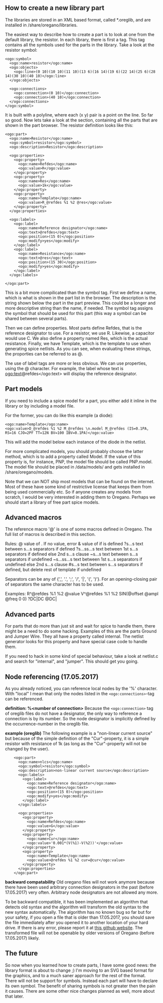 How to create a new library part
---------------------------------

The libraries are stored in an XML based format, called *.oreglib, and are
installed in <prefix>/share/oregano/libraries.

The easiest way to describe how to create a part is to look at one from the
default library, the resistor. In each library, there is first a <symbols> tag.
This tag contains all the symbols used for the parts in the library. Take a look
at the resistor symbol:

    <ogo:symbol>
      <ogo:name>resistor</ogo:name>
      <ogo:objects>
        <ogo:line>(0 10)(10 10)(11 10)(13 6)(16 14)(19 6)(22 14)(25 6)(28 14)(30 10)(40 10)</ogo:line>
      </ogo:objects>

      <ogo:connections>
        <ogo:connection>(0 10)</ogo:connection>
        <ogo:connection>(40 10)</ogo:connection>
      </ogo:connections>
    </ogo:symbol>

It is built with a polyline, where each (x y) pair is a point on the line. So
far so good. Now lets take a look at the <parts> section, containing all the
parts that are shown in the part browser. The resistor definition looks like
this:

    <ogo:part>
      <ogo:name>Resistor</ogo:name>
      <ogo:symbol>resistor</ogo:symbol>
      <ogo:description>Resistor</ogo:description>

      <ogo:properties>
        <ogo:property>
          <ogo:name>Refdes</ogo:name>
          <ogo:value>R</ogo:value>
        </ogo:property>
        <ogo:property>
          <ogo:name>Res</ogo:name>
          <ogo:value>1k</ogo:value>
        </ogo:property>
        <ogo:property>
          <ogo:name>Template</ogo:name>
          <ogo:value>R_@refdes %1 %2 @res</ogo:value>
        </ogo:property>
      </ogo:properties>

      <ogo:labels>
        <ogo:label>
          <ogo:name>Reference designator</ogo:name>
          <ogo:text>@refdes</ogo:text>
          <ogo:position>(15 0)</ogo:position>
          <ogo:modify>yes</ogo:modify>
        </ogo:label>
        <ogo:label>
          <ogo:name>Resistance</ogo:name>
          <ogo:text>@res</ogo:text>
          <ogo:position>(15 30)</ogo:position>
          <ogo:modify>yes</ogo:modify>
        </ogo:label>
      </ogo:labels>

    </ogo:part>

This is a bit more compilicated than the symbol tag. First we define a name,
which is what is shown in the part list in the browser. The description is the
string shown below the part in the part preview. This could be a longer and more
descriptive string than the name, if needed. The symbol tag assigns the symbol
that should be used for this part (this way a symbol can be shared between 
several parts).

Then we can define properties. Most parts define Refdes, that is the reference
designator to use. For a resistor, we use R. Likewise, a capacitor would use C.
We also define a property named Res, which is the actual resistance. Finally,
we have Template, which is the template to use when generating spice netlists.
As you can see, when evaluating these strings, the proporties can be referred
to as @<property name>.

The use of label tags are more or less obvious. We can use properties, using the
@ character. For example, the label whose text is <ogo:text>@refdes</ogo:text>
will display the reference designator.

Part models
-----------

If you need to include a spice model for a part, you either add it inline in the
library or by including a model file.

For the former, you can do like this example (a diode):

    <ogo:name>Template</ogo:name>
    <ogo:value>D_@refdes %1 %2 M_@refdes \n.model M_@refdes (IS=0.1PA, RS=16 CJO=2PF TT=12N BV=100 IBV=0.1PA)</ogo:value>

This will add the model below each instance of the diode in the netlist.

For more complicated models, you should probably choose the latter method, which
is to add a property called Model. If the value of this property is, for instance,
PNP, the model file should be called PNP.model. The model file should be placed
in <srcdir>/data/models/ and gets installed in <prefix>/share/oregano/models.

Note that we can NOT ship most models that can be found on the internet. Most of
these have some kind of restrictive license that keeps them from being used
commercially etc. So if anyone creates any models from scratch, I would be very
interested in adding them to Oregano. Perhaps we should start a library of free
part spice models.


Advanced macros
---------------

The reference macro '@<id>' is one of some macros defined in Oregano.
The full list of macros is described in this section.

Rules:
@<id>             value of <id>. If no value, error
&<id>             value of <id> if <id> is defined
?<id>s...s        text between s...s separators if <id> defined
?<id>s...ss...s   text between 1st s...s separators if <id> defined else 2nd s...s clause
~<id>s...s        text between s...s separators if <id> undefined
~<id>s...ss...s   text between 1st s...s separators if <id> undefined else 2nd s...s clause
#<id>s...s        text between s...s separators if <id> defined, but delete rest of template if <id> undefined

Separators can be any of {',', '.', ';', '/', '|', '(', ')'}.
For an opening-closing pair of separators the same character has to be used.

Examples:
R^@refdes %1 %2 @value
V^@refdes %1 %2 SIN(@offset @ampl @freq 0 0) ?DC|DC @DC|


Advanced parts
--------------

For parts that do more than just sit and wait for spice to handle them, there
might be a need to do some hacking. Examples of this are the parts Ground and
Jumper Wire. They all have a property called internal. The netlist generator looks
for this property and have special case code to handle them.

If you need to hack in some kind of special behaviour, take a look at netlist.c
and search for "internal", and "jumper". This should get you going.


Node referencing (17.05.2017)
-----------------------------

As you already noticed, you can reference local nodes by the '%' character.
With "local" I mean that only the nodes listed in the `<ogo:connections>`-tag can be referenced.

**definition: %\<number of connection\>**
Because the `<ogo:connection>` tag of oreglib files do not have a designator,
the only way to reference a connection is by its number. So the node
designator is implicitly defined by the occurrence-number in the oreglib file.

**example (oreglib)**
The following example is a "non-linear current source"
but because of the simple definition of the "Cur"-property,
it is a simple resistor with resistance of 1k
(as long as the "Cur"-property will not be changed by the user).
```
    <ogo:part>
      <ogo:name>nlcs</ogo:name>
      <ogo:symbol>resistor</ogo:symbol>
      <ogo:description>non-linear current source</ogo:description>
      <ogo:labels>
        <ogo:label>
          <ogo:name>Reference designator</ogo:name>
          <ogo:text>@refdes</ogo:text>
          <ogo:position>(15 0)</ogo:position>
          <ogo:modify>yes</ogo:modify>
        </ogo:label>
      </ogo:labels>

      <ogo:properties>
        <ogo:property>
          <ogo:name>Refdes</ogo:name>
          <ogo:value>G</ogo:value>
        </ogo:property>
        <ogo:property>
          <ogo:name>Cur</ogo:name>
          <ogo:value>'0.001*(V(%1)-V(%2))'</ogo:value>
        </ogo:property>
        <ogo:property>
          <ogo:name>Template</ogo:name>
          <ogo:value>@refdes %1 %2 cur=@cur</ogo:value>
        </ogo:property>
      </ogo:properties>
    </ogo:part>
```

**backward compatability**
Old oregano files will not work anymore because there have been used arbitrary
connection designators in the past (before 17.05.2017) very often. Arbitrary node
designators are not allowed any more.

To be backward compatible, it has been implemented an algorithm that detects old syntax
and the algorithm will transform the old syntax to the new syntax automatically.
The algorithm has no known bug so far but for your safety, if you open a file that
is older than 17.05.2017, you should save the file immediately after you opened it
to another location of your hard drive. If there is any error, please report it at
[this github website](https://github.com/drahnr/oregano/issues). The transformed
file will not be openable by older versions of Oregano (before 17.05.2017) likely.


The future
----------

So now when you learned how to create parts, I have some good news: the library
format is about to change ;) I'm moving to an SVG based format for the graphics,
and to a much saner approach for the rest of the format. There will not be support
for symbols. Instead each part will have to declare its own symbol. The benefit
of sharing symbols is not greater then the pain it causes. There are some other
nice changes planned as well, more about that later.

